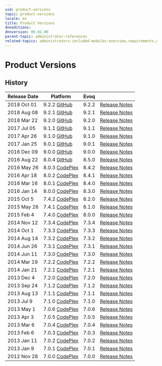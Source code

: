```yaml
---
uid: product-versions
topic: product-versions
locale: en
title: Product Versions
dnneditions:
dnnversion: 09.02.00
parent-topic: administrator-references
related-topics: administrators-included-modules-overview,requirements,dnn-overview,control-bar-to-persona-bar,persona-bar-by-role,providers,dnn-license,DNN-security,more-resources
---
```


# Product Versions

## History

|**Release Date**|**Platform**|**Evoq**|  |
|---|---|---|---|
|2018 Oct 01|9.2.2 [GitHub](https://github.com/dnnsoftware/Dnn.Platform/releases/tag/v9.2.2)|9.2.2|[Release Notes](xref:relnotes-2018-oct-01)|
|2018 Aug 08|9.2.1 [GitHub](https://github.com/dnnsoftware/Dnn.Platform/releases/tag/v9.2.1)|9.2.1|[Release Notes](xref:relnotes-2018-aug-08)|
|2018 Mar 22|9.2.0 [GitHub](https://github.com/dnnsoftware/Dnn.Platform/releases/tag/v9.2.0)|9.2.0|[Release Notes](xref:relnotes-2018-mar-22)|
|2017 Jul 05|9.1.1 [GitHub](https://github.com/dnnsoftware/Dnn.Platform/releases/tag/v9.1.1)|9.1.1|[Release Notes](xref:relnotes-2017-jul-05)|
|2017 Apr 26|9.1.0 [GitHub](https://github.com/dnnsoftware/Dnn.Platform/releases/tag/v9.1.0)|9.1.0|[Release Notes](xref:relnotes-2017-apr-26)|
|2017 Jan 25|9.0.1 [GitHub](https://github.com/dnnsoftware/Dnn.Platform/releases/tag/v9.0.1)|9.0.1|[Release Notes](xref:relnotes-2017-jan-25)|
|2016 Dec 09|9.0.0 [GitHub](https://github.com/dnnsoftware/Dnn.Platform/releases/tag/v9.0.0)|9.0.0|[Release Notes](xref:relnotes-2016-dec-09)|
|2016 Aug 22|8.0.4 [GitHub](https://github.com/dnnsoftware/Dnn.Platform/releases/tag/v8.0.4)|8.5.0|[Release Notes](xref:relnotes-2016-aug-22)|
|2016 May 26|8.0.3 [CodePlex](https://dotnetnuke.codeplex.com/releases/view/621771)|8.4.2|[Release Notes](xref:relnotes-2016-may-26)|
|2016 Apr 18|8.0.2 [CodePlex](https://dotnetnuke.codeplex.com/releases/view/620964)|8.4.1|[Release Notes](xref:relnotes-2016-apr-18)|
|2016 Mar 16|8.0.1 [CodePlex](https://dotnetnuke.codeplex.com/releases/view/619412)|8.4.0|[Release Notes](xref:relnotes-2016-mar-16)|
|2016 Jan 14|8.0.0 [CodePlex](https://dotnetnuke.codeplex.com/releases/view/619410)|8.3.0|[Release Notes](xref:relnotes-2016-jan-14)|
|2015 Oct 5|7.4.2 [CodePlex](https://dotnetnuke.codeplex.com/releases/view/617762)|8.2.0|[Release Notes](xref:relnotes-2015-oct-05)|
|2015 May 26|7.4.1 [CodePlex](https://dotnetnuke.codeplex.com/releases/view/615317)|8.1.0|[Release Notes](xref:relnotes-2015-may-26)|
|2015 Feb 4|7.4.0 [CodePlex](https://dotnetnuke.codeplex.com/releases/view/611324)|8.0.0|[Release Notes](xref:relnotes-2015-feb-04)|
|2014 Nov 12|7.3.4 [CodePlex](https://dotnetnuke.codeplex.com/releases/view/137325)|7.3.4|[Release Notes](xref:relnotes-2014-nov-12)|
|2014 Oct 1|7.3.3 [CodePlex](https://dotnetnuke.codeplex.com/releases/view/134695)|7.3.3|[Release Notes](xref:relnotes-2014-oct-01)|
|2014 Aug 14|7.3.2 [CodePlex](https://dotnetnuke.codeplex.com/releases/view/127592)|7.3.2|[Release Notes](xref:relnotes-2014-aug-14)|
|2014 Jun 26|7.3.1 [CodePlex](https://dotnetnuke.codeplex.com/releases/view/123913)|7.3.1|[Release Notes](xref:relnotes-2014-jun-26)|
|2014 Jun 11|7.3.0 [CodePlex](https://dotnetnuke.codeplex.com/releases/view/121844)|7.3.0|[Release Notes](xref:relnotes-2014-jun-11)|
|2014 Mar 19|7.2.2 [CodePlex](https://dotnetnuke.codeplex.com/releases/view/119857)|7.2.2|[Release Notes](xref:relnotes-2014-mar-19)|
|2014 Jan 21|7.2.1 [CodePlex](https://dotnetnuke.codeplex.com/releases/view/117545)|7.2.1|[Release Notes](xref:relnotes-2014-jan-21)|
|2013 Dec 4|7.2.0 [CodePlex](https://dotnetnuke.codeplex.com/releases/view/115680)|7.2.0|[Release Notes](xref:relnotes-2013-dec-04)|
|2013 Sep 24|7.1.2 [CodePlex](https://dotnetnuke.codeplex.com/releases/view/112531)|7.1.2|[Release Notes](xref:relnotes-2013-sep-24)|
|2013 Aug 13|7.1.1 [CodePlex](https://dotnetnuke.codeplex.com/releases/view/110757)|7.1.1|[Release Notes](xref:relnotes-2013-aug-13)|
|2013 Jul 9|7.1.0 [CodePlex](https://dotnetnuke.codeplex.com/releases/view/108560)|7.1.0|[Release Notes](xref:relnotes-2013-jul-09)|
|2013 May 1|7.0.6 [CodePlex](https://dotnetnuke.codeplex.com/releases/view/105676)|7.0.6|[Release Notes](xref:relnotes-2013-may-01)|
|2013 Apr 3|7.0.5 [CodePlex](https://dotnetnuke.codeplex.com/releases/view/103868)|7.0.5|[Release Notes](xref:relnotes-2013-apr-03)|
|2013 Mar 6|7.0.4 [CodePlex](https://dotnetnuke.codeplex.com/releases/view/102566)|7.0.4|[Release Notes](xref:relnotes-2013-mar-06)|
|2013 Feb 6|7.0.3 [CodePlex](https://dotnetnuke.codeplex.com/releases/view/101046)|7.0.3|[Release Notes](xref:relnotes-2013-feb-06)|
|2013 Jan 11|7.0.2 [CodePlex](https://dotnetnuke.codeplex.com/releases/view/100158)|7.0.2|[Release Notes](xref:relnotes-2013-jan-11)|
|2013 Jan 9|7.0.1 [CodePlex](https://dotnetnuke.codeplex.com/releases/view/100069)|7.0.1|[Release Notes](xref:relnotes-2013-jan-09)|
|2012 Nov 28|7.0.0 [CodePlex](https://dotnetnuke.codeplex.com/releases/view/97017)|7.0.0|[Release Notes](xref:relnotes-2012-nov-28)|
